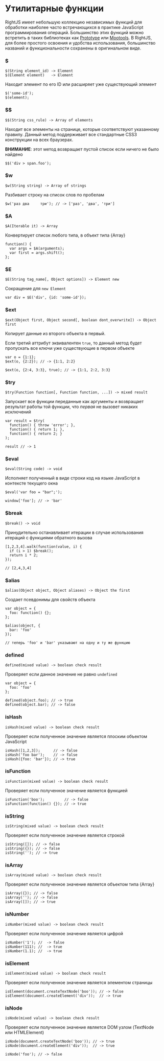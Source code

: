 # Утилитарные функции

RightJS имеет небольшую коллекцию независимых функций для обработки наиболее
часто встречающихся в практике JavaScript программирования операций.
Большинство этих функций можно встретить в таких библиотеках как
[Prototype](http://prototypejs.org) или [Mootools](http://mootools.net).
В RightJS, для более простого освоения и удобства использования, 
большинство названий и функциональности сохранены в оригинальном виде.

### $

    $(String element_id) -> Element
    $(Element element)   -> Element

Находит элемент по его ID или расширяет уже существующий элемент

    $('some-id');
    $(element);


### $$

    $$(String css_rule) -> Array of elements

Находит все элементы на странице, которые соответствуют указанному правилу.
Данный метод поддерживает все стандартные CSS3 конструкции на всех браузерах.

__ВНИМАНИЕ__: этот метод возвращает пустой список если ничего не было найдено

    $$('div > span.foo');


### $w

    $w(String string) -> Array of strings

Разбивает строку на список слов по пробелам

    $w('раз два     три'); // -> ['раз', 'два', 'три']


### $A

    $A(Iterable it) -> Array

Конвертирует список любого типа, в объект типа {Array}

    function() {
      var args = $A(arguments);
      var first = args.shift();
    };


### $E

    $E(String tag_name[, Object options]) -> Element new

Сокращение для `new Element`

    var div = $E('div', {id: 'some-id'});


### $ext

    $ext(Object first, Object second[, boolean dont_overwrite]) -> Object first

Копирует данные из второго объекта в первый.

Если третий аттрибут эквивалентен `true`, то данный метод будет пропускать
все ключи уже существующие в первом объекте

    var o = {1:1};
    $ext(o, {2:2}); // -> {1:1, 2:2}
    
    $ext(o, {2:4, 3:3}, true); // -> {1:1, 2:2, 3:3}


### $try

    $try(Function function[, Function function, ...]) -> mixed result

Запускает все функции переданные как аргументы и возвращает результат
работы той функции, что _первая_ не вызовет никаких исключений

    var result = $try(
      function() { throw 'error'; },
      function() { return 1; },
      function() { return 2; }
    );
    
    result // -> 1


### $eval

    $eval(String code) -> void

Исполняет полученный в виде строки код на языке JavaScript в контексте 
текущего окна

    $eval('var foo = "bar";');
    
    window['foo']; // -> 'bar'


### $break

    $break() -> void

Принудительно останавливает итерации в случае использования итераций с
функциями обратного вызова

    [1,2,3,4].walk(function(value, i) {
      if (i > 1) $break();
      return i * 2;
    });
    
    // [2,4,3,4]


### $alias

    $alias(Object object, Object aliases) -> Object the first

Создает псевдонимы для свойств объекта

    var object = {
      foo: function() {};
    };
    
    $alias(object, {
      bar: 'foo'
    });
    
    // теперь 'foo' и 'bar' указывают на одну и ту же функцию


### defined

    defined(mixed value) -> boolean check result

Проверяет если данное значение не равно `undefined`

    var object = {
      foo: 'foo'
    };
    
    defined(object.foo); // -> true
    defined(object.bar); // -> false


### isHash

    isHash(mixed value) -> boolean check result

Проверяет если полученное значение является плоским объектом JavaScript

    isHash([1,2,3]);      // -> false
    isHash('foo bar');    // -> false
    isHash({foo: 'bar'}); // -> true



### isFunction

    isFunction(mixed value) -> boolean check result

Проверяет если полученное значение является функцией

    isFunction('boo');         // -> false
    isFunction(function() {}); // -> true



### isString

    isString(mixed value) -> boolean check result

Проверяет если полученное значение является строкой

    isString([]); // -> false
    isString({}); // -> false
    isString(''); // -> true


### isArray

    isArray(mixed value) -> boolean check result

Проверяет если полученное значение является объектом типа {Array}

    isArray({}); // -> false
    isArray(''); // -> false
    isArray([]); // -> true


### isNumber

    isNumber(mixed value) -> boolean check result

Проверяет если полученное значение является цифрой

    isNumber('1'); //  -> false
    isNumber(111); //  -> true
    isNumber(1.1); //  -> true
  


### isElement

    isElement(mixed value) -> boolean check result

Проверяет если полученное значение является элементом страницы

    isElement(document.createTextNode('boo')); // -> false
    isElement(document.createElement('div'));  // -> true


### isNode

    isNode(mixed value) -> boolean check result

Проверяет если полученное значение является DOM узлом (TextNode или HTMLElement)

    isNode(document.createTextNode('boo')); // -> true
    isNode(document.createElement('div'));  // -> true
    
    isNode('foo'); // -> false

